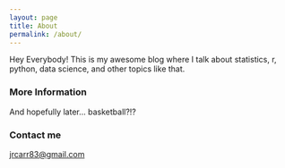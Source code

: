 ```yaml
---
layout: page
title: About
permalink: /about/
---
```


Hey Everybody! This is my awesome blog where I talk about statistics, r, python, data science, and other topics like that. 

### More Information

And hopefully later... basketball?!?

### Contact me

[jrcarr83@gmail.com](mailto:jrcarr83@gmail.com)
